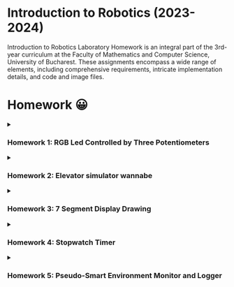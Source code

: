 # Introduction to Robotics (2023-2024)
Introduction to Robotics Laboratory Homework is an integral part of the 3rd-year curriculum at the Faculty of Mathematics and Computer Science, University of Bucharest. These assignments encompass a wide range of elements, including comprehensive requirements, intricate implementation details, and code and image files.
# Homework 😀
<details>
  <summary><h3>Homework 1: RGB Led Controlled by Three Potentiometers</h3></summary>
  <p><strong>Task requirements:</strong> Control each channel (red, green, and blue) of an RGB LED using three separate potentiometers.This control is achieved using digital electronics, where the Arduino reads the potentiometer values and then sends mapped values to control each of the pins linked to the LED.  </p>
  <p>
    <strong>Components Used:</strong>
    <ul>
      <li>1 RGB LED</li>
      <li>3 potentiometers</li>
      <li>wires and 3 resistors of 330Ω </li>
    </ul>
  </p>
  <p><strong>Setup photo:</strong></p>
  <p><img src="https://github.com/CaruntuRazvan/IntroductionToRobotics/assets/115624498/43815df3-0206-4cf7-b8d2-8b59947a3d6e" alt="Text alternativ al imaginii" height="600" width="600"></p>
  <p><strong>Functionality:</strong> <a href="https://www.youtube.com/shorts/vQ07wmHCx5U" target="_blank">Link video</a></p>
</details>  

<details>
  <summary><h3>Homework 2: Elevator simulator wannabe</h3></summary>
  <p><strong>Task requirements:</strong> This project involves creating a simulation of a 3-floor elevator control system using LEDs, buttons, and a buzzer. Each of the 3 LEDs is meant to correspond to one of the 3 floors, with the LED representing the current floor illuminating. Additionally, another LED (the red one) signifies the elevator's operational status. It will blink while the elevator is in motion and remain steady when it is stationary.
    
The system also incorporates 3 buttons that simulate the call buttons from the 3 different floors. When one of these buttons is pressed, the elevator should simulate movement towards that floor after a brief delay of around 1-2 seconds. Furthermore, the buzzer should produce brief sounds in the following situations: when the elevator arrives at the desired floor (similar to a "cling" sound) and during the elevator doors closing and movement. </p>
  <p>
    <strong>Components Used:</strong>
    <ul>
      <li>4 LEDs</li>
      <li>3 buttons</li>
      <li>a buzzer</li>
      <li>wires and 5 resistors (4 with a resistance of 330 Ω, one for each LED, and 1 with a resistance of 100 Ω for the buzzer)</li>
    </ul>
  </p>
  <p><strong>Setup photo:</strong></p>
  <p><img src="https://github.com/CaruntuRazvan/IntroductionToRobotics/assets/115624498/1b553a53-0c07-4b15-a1a8-0034dfcd55e9" alt="Text alternativ al imaginii" height="600" width="600"></p>
  <p><strong>Functionality:</strong> <a href="https://www.youtube.com/shorts/MaEhQ8o4Uqs" target="_blank">Link video</a></p>
</details>  

<details>
  <summary><h3>Homework 3: 7 Segment Display Drawing</h3></summary>
  <p><strong>Task requirements:</strong> This project uses the joystick to control the segment's position and simulate "drawing" on the display. The transitions between segments should be natural, allowing them to move from their current positions to neighboring ones without passing through any "walls." The initial position should be set on the decimal point (DP). The current position will always blink, regardless of whether the segment is turned on or off. The user can use the joystick to navigate to neighboring positions, as described in the accompanying table for movement directions. A short press of the button will toggle the segment's state from ON to OFF or from OFF to ON. A long press of the button will reset the entire display by turning off all segments and relocating the current position to the decimal point.
 </p>
  <p>
    <strong>Components Used:</strong>
    <ul>
      <li>one 7-Segment Display</li>
      <li>one joystick</li>
      <li>wires and 8 resistors (with a resistance of 220Ω or 330Ω)</li>
    </ul>
  </p>
  <p><strong>Neighbors for 7-Segment Display:</strong></p>
  <p><img src="https://github.com/CaruntuRazvan/IntroductionToRobotics/assets/115624498/33d34a42-cab1-40c3-8227-3751b44228ab" alt="Text alternativ al imaginii" height="175" width="335"></p>
  <p><strong>Setup photo:</strong></p>
  <p><img src="https://github.com/CaruntuRazvan/IntroductionToRobotics/assets/115624498/70781c11-078a-48a2-b27e-325d916abf1c" alt="Text alternativ al imaginii" height="600" width="600"></p>
  <p><strong>Functionality:</strong> <a href="https://www.youtube.com/shorts/ypRhZ_DGU2k" target="_blank">Link video</a></p>
</details>  

<details>
  <summary><h3>Homework 4: Stopwatch Timer</h3></summary>
  <p><strong>Task requirements:</strong> In this project, the goal is to create a stopwatch timer using a 4-digit 7-segment display and 3 buttons. The timer should measure in 10ths of a second and include a save lap function. The initial display shows "000.0". Initiating the timer occurs upon pressing the Start/Stop button. While the timer is running, pressing the lap button stores the current timer value in memory, allowing for up to 4 laps to be saved.Resetting the timer with the reset button has no effect during counting.

  If the pause button is pressed, the timer halts, and the lap flag button becomes inactive in Pause Mode.Pressing the reset button restores the timer to "000.0". Following a reset, the flag buttons can be utilized to sequentially navigate through the saved lap times. Each button press transitions to the next saved lap, and continuous pressing facilitates a seamless cycling experience. Resetting in this state clears all flags and reverts the timer display to "000.0". 
 </p>
  <p>
    <strong>Components Used:</strong>
    <ul>
      <li>a 4-digit 7-segment display</li>
      <li>a 74HC595 shift register</li>
      <li>
        3 buttons:
        <ul>
          <li>Start or Stop Button  </li>
          <li>Reset Button - reset (when in pause mode) / clear saved laps (when in lap-viewing mode). </li>
          <li>Lap Button - save a lap (if in counting mode) and navigate through the last saved laps.</li>
        </ul>
      </li>
      <li>wires and 7 resistors (with a resistance of 220Ω or 330Ω)</li>
    </ul>
</p>

  <p><strong>Electronic scheme:</strong></p>
  <p><img src="https://github.com/CaruntuRazvan/IntroductionToRobotics/assets/115624498/ed013c77-6727-482a-bb8d-2f9a1ba46fbb" alt="Text alternativ al imaginii" height="500" width="500"></p>
  <p><strong>Setup photo:</strong></p>
  <p><img src="https://github.com/CaruntuRazvan/IntroductionToRobotics/assets/115624498/620f6c3a-2820-4d89-9c4c-da82e26aab5a" alt="Text alternativ al imaginii" height="600" width="600"></p>
  <p><strong>Functionality:</strong> <a href="https://www.youtube.com/shorts/zXETFUREEnk" target="_blank">Link video</a></p>
</details>  

<details>
  <summary><h3>Homework 5: Pseudo-Smart Environment Monitor and Logger</h3></summary>
  <p><strong>Task requirements:</strong> 
 </p>
  <p>
    <strong>Components Used:</strong>
    <ul>
      <li>RGB LED</li>
      <li>Ultrasonic Sensor (HC-SR04)</li>
      <li>Photocell/LDR (Light-Dependent Resistor)</li>
      <li>wires and 4 resistors (3 with a resistance of 330 Ω for RGB LED and 1 with a resistance of 10 kΩ for the photocell)</li>
    </ul>
</p>

  <p><strong>Electronic scheme:</strong></p>
  <p><img src="https://github.com/CaruntuRazvan/IntroductionToRobotics/assets/115624498/69defde9-5740-46c9-ac5e-bfa1e54f26e5" alt="Text alternativ al imaginii" height="450" width="650"></p>
  <p><strong>Setup photo:</strong></p>
  <p><img src="" alt="Text alternativ al imaginii" height="600" width="600"></p>
  <p><strong>Functionality:</strong> <a href="https://www.youtube.com/shorts/zXETFUREEnk" target="_blank">Link video</a></p>
</details>  
